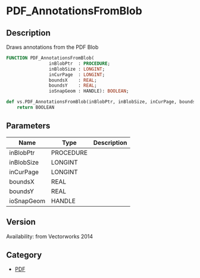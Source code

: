 # PDF_AnnotationsFromBlob

## Description
Draws annotations from the PDF Blob

```pascal
FUNCTION PDF_AnnotationsFromBlob(
				inBlobPtr  : PROCEDURE;
				inBlobSize : LONGINT;
				inCurPage  : LONGINT;
				boundsX    : REAL;
				boundsY    : REAL;
				ioSnapGeom : HANDLE): BOOLEAN;
```

```python
def vs.PDF_AnnotationsFromBlob(inBlobPtr, inBlobSize, inCurPage, boundsX, boundsY, ioSnapGeom):
    return BOOLEAN
```

## Parameters
|Name|Type|Description|
|---|---|---|
|inBlobPtr|PROCEDURE|   |
|inBlobSize|LONGINT|   |
|inCurPage|LONGINT|   |
|boundsX|REAL|   |
|boundsY|REAL|   |
|ioSnapGeom|HANDLE|   |

## Version
Availability: from Vectorworks 2014

## Category
* [PDF](../Categories/PDF.md)

